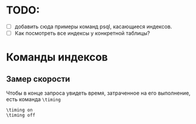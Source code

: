 # TODO: 

- [ ] добавить сюда примеры команд psql, касающиеся индексов.
- [ ] Как посмотреть все индексы у конкретной таблицы?

# Команды индексов

## Замер скорости

Чтобы в конце запроса увидеть время, затраченное на его выполнение, есть команда `\timing`

```
\timing on
\timing off
```



